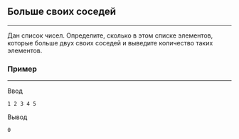 ## Больше своих соседей
---
Дан список чисел. Определите, сколько в этом списке элементов, которые больше двух своих соседей и выведите количество таких элементов.
### Пример
---
Ввод
```
1 2 3 4 5
```
Вывод
```
0
```
